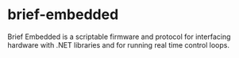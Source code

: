 brief-embedded
==============

Brief Embedded is a scriptable firmware and protocol for interfacing hardware with .NET libraries and for running real time control loops.
